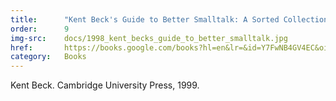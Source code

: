 ```yaml
---
title:      "Kent Beck's Guide to Better Smalltalk: A Sorted Collection"
order:      9
img-src:    docs/1998_kent_becks_guide_to_better_smalltalk.jpg
href:       https://books.google.com/books?hl=en&lr=&id=Y7FwNB4GV4EC&oi=fnd&pg=PR11&dq=Kent+Beck%27s+Guide+to+Better+Smalltalk&ots=BXiyn5O9lv&sig=crjqmOjzttHM71Hybjk6vGvat0M
category:   Books
---
```

Kent Beck. Cambridge University Press, 1999.
